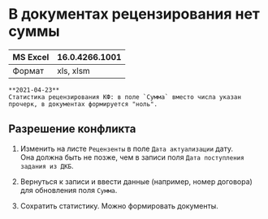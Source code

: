 # В документах рецензирования нет суммы

|MS Excel|16.0.4266.1001
|:--- |:--- 
|Формат|xls, xlsm

``` danger
**2021-04-23**  
Статистика рецензирования КФ: в поле `Сумма` вместо числа указан прочерк, в документах формируется "ноль".
```

## Разрешение конфликта

1. Изменить на листе `Рецензенты` в поле `Дата актуализации` дату.  
Она должна быть не позже, чем в записи поля `Дата поступления задания из ДКБ`.

2. Вернуться к записи и ввести данные (например, номер договора) для обновления поля `Сумма`.


3. Сохратить статистику. Можно формировать документы.

